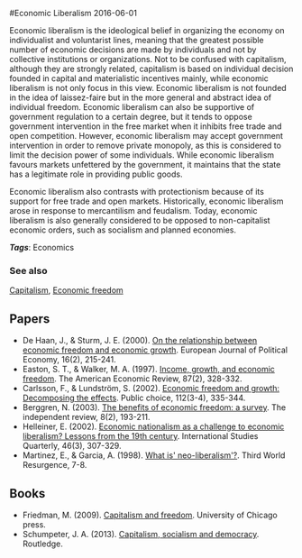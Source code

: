 
#Economic Liberalism
2016-06-01

Economic liberalism is the ideological belief in organizing the economy on individualist and voluntarist lines, meaning that the greatest possible number of economic decisions are made by individuals and not by collective institutions or organizations. Not to be confused with capitalism, although they are strongly related, capitalism is based on individual decision founded in capital and materialistic incentives mainly, while economic liberalism is not only focus in this view. Economic liberalism is not founded in the idea of laissez-faire but in the more general and abstract idea of individual freedom. Economic liberalism can also be supportive of government regulation to a certain degree, but it tends to oppose government intervention in the free market when it inhibits free trade and open competition. However, economic liberalism may accept government intervention in order to remove private monopoly, as this is considered to limit the decision power of some individuals. While economic liberalism favours markets unfettered by the government, it maintains that the state has a legitimate role in providing public goods.

Economic liberalism also contrasts with protectionism because of its support for free trade and open markets. Historically, economic liberalism arose in response to mercantilism and feudalism. Today, economic liberalism is also generally considered to be opposed to non-capitalist economic orders, such as socialism and planned economies.

***Tags***: Economics

### See also
[Capitalism](/capitalism), [Economic freedom](/economic_freedom)
## Papers
* De Haan, J., & Sturm, J. E. (2000). [On the relationship between economic freedom and economic growth](http://down.cenet.org.cn/upfile/34/20051124194831130.pdf). European Journal of Political Economy, 16(2), 215-241.
* Easton, S. T., & Walker, M. A. (1997). [Income, growth, and economic freedom](http://www.jstor.org/stable/2950940). The American Economic Review, 87(2), 328-332.
* Carlsson, F., & Lundström, S. (2002). [Economic freedom and growth: Decomposing the effects](https://gupea.ub.gu.se/bitstream/2077/2889/1/gunwpe0033.pdf). Public choice, 112(3-4), 335-344.
* Berggren, N. (2003). [The benefits of economic freedom: a survey](http://www.independent.org/pdf/tir/tir_08_2_2_berggren.pdf). The independent review, 8(2), 193-211.
* Helleiner, E. (2002). [Economic nationalism as a challenge to economic liberalism? Lessons from the 19th century](http://homes.ieu.edu.tr/~ibagdadi/INT230/Eric%20Helleiner%20-%20Economic%20Nationalism%20as%20a%20Challenge%20to%20Economic%20Liberalism.pdf). International Studies Quarterly, 46(3), 307-329.
* Martinez, E., & Garcia, A. (1998). [What is' neo-liberalism'?](http://occupydaytona.org/images/pdf/what_is_neo-liberalism.pdf). Third World Resurgence, 7-8.

## Books
* Friedman, M. (2009). [Capitalism and freedom](https://www.goodreads.com/book/show/51877.Capitalism_and_Freedom). University of Chicago press.
* Schumpeter, J. A. (2013). [Capitalism, socialism and democracy](https://www.goodreads.com/book/show/134798.Capitalism_Socialism_and_Democracy). Routledge.



